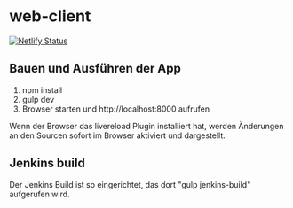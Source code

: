 # web-client

[![Netlify Status](https://api.netlify.com/api/v1/badges/e4f03fe4-d877-4098-b52a-6bcc1835ca83/deploy-status)](https://app.netlify.com/sites/designtransformer/deploys)

## Bauen und Ausführen der App

1. npm install
2. gulp dev
3. Browser starten und http://localhost:8000 aufrufen

Wenn der Browser das livereload Plugin installiert hat, werden Änderungen an den Sourcen sofort im Browser aktiviert und dargestellt.

## Jenkins build

Der Jenkins Build ist so eingerichtet, das dort "gulp jenkins-build" aufgerufen wird.
